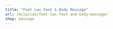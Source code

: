```yaml
---
title: "Foot Lax Foot & Body Massage"
url: /milpitas/foot-lax-foot-and-body-massage/
shop: massage
---
```

